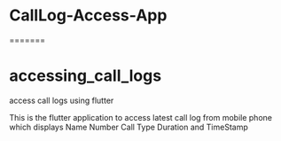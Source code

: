 
# CallLog-Access-App
=======
# accessing_call_logs

access call logs using flutter

This is the flutter application to access latest call log from mobile phone which displays 
Name
Number
Call Type
Duration and
TimeStamp

